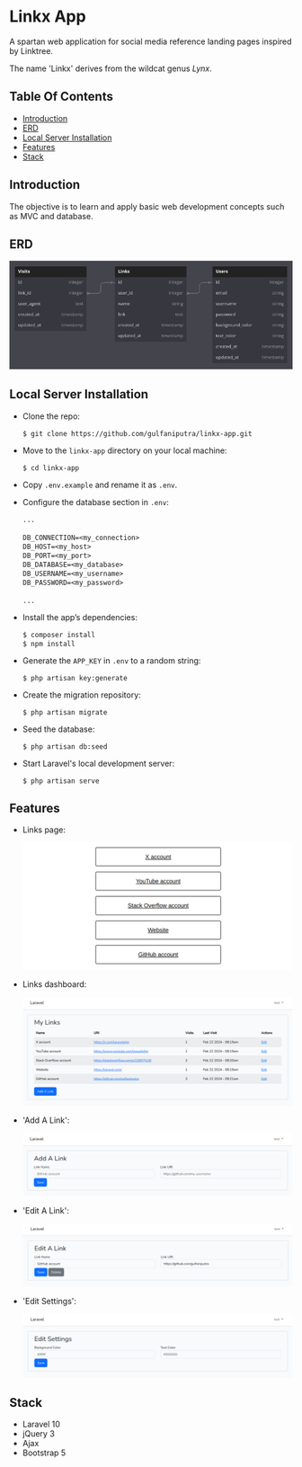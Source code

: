 # Linkx App

A spartan web application for social media reference landing pages inspired by Linktree.

The name 'Linkx' derives from the wildcat genus _Lynx_.

## Table Of Contents

-   [Introduction](#introduction)
-   [ERD](#erd)
-   [Local Server Installation](#local-server-installation)
-   [Features](#features)
-   [Stack](#stack)

## Introduction

The objective is to learn and apply basic web development concepts such as MVC and database.

## ERD

![ERD image](public/erd.png)

## Local Server Installation

-   Clone the repo:

    ```
    $ git clone https://github.com/gulfaniputra/linkx-app.git
    ```

-   Move to the `linkx-app` directory on your local machine:

    ```
    $ cd linkx-app
    ```

-   Copy `.env.example` and rename it as `.env`.

-   Configure the database section in `.env`:

    ```
    ...

    DB_CONNECTION=<my_connection>
    DB_HOST=<my_host>
    DB_PORT=<my_port>
    DB_DATABASE=<my_database>
    DB_USERNAME=<my_username>
    DB_PASSWORD=<my_password>

    ...
    ```

-   Install the app’s dependencies:

    ```
    $ composer install
    $ npm install
    ```

-   Generate the `APP_KEY` in `.env` to a random string:

    ```
    $ php artisan key:generate
    ```

-   Create the migration repository:

    ```
    $ php artisan migrate
    ```

-   Seed the database:

    ```
    $ php artisan db:seed
    ```

-   Start Laravel's local development server:

    ```
    $ php artisan serve
    ```

## Features

-   Links page:

    ![Links page](public/links-page.png)

-   Links dashboard:

    ![Links dashboard](public/links-dashboard.png)

-   'Add A Link':

    ![Add A Link](public/add-a-link.png)

-   'Edit A Link':

    ![Edit A Link](public/edit-a-link.png)

-   'Edit Settings':

    ![Edit Settings](public/edit-settings.png)

## Stack

-   Laravel 10
-   jQuery 3
-   Ajax
-   Bootstrap 5
